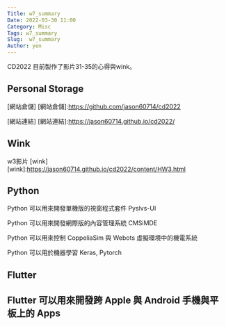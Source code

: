 ```yaml
---
Title: w7_summary
Date: 2022-03-30 11:00
Category: Misc
Tags: w7_summary
Slug:  w7_summary
Author: yen
---
```


CD2022 目前製作了影片31-35的心得與wink。

<!-- PELICAN_END_SUMMARY -->
Personal Storage
----
[網站倉儲]
[網站倉儲]:https://github.com/jason60714/cd2022

[網站連結]
[網站連結]:https://jason60714.github.io/cd2022/



Wink
----
w3影片 [wink]
[wink]:https://jason60714.github.io/cd2022/content/HW3.html

Python
----
Python 可以用來開發單機版的視窗程式套件 Pyslvs-UI

Python 可以用來開發網際版的內容管理系統 CMSiMDE

Python 可以用來控制 CoppeliaSim 與 Webots 虛擬環境中的機電系統

Python 可以用於機器學習 Keras, Pytorch


Flutter
----

Flutter 可以用來開發跨 Apple 與 Android 手機與平板上的 Apps
----
